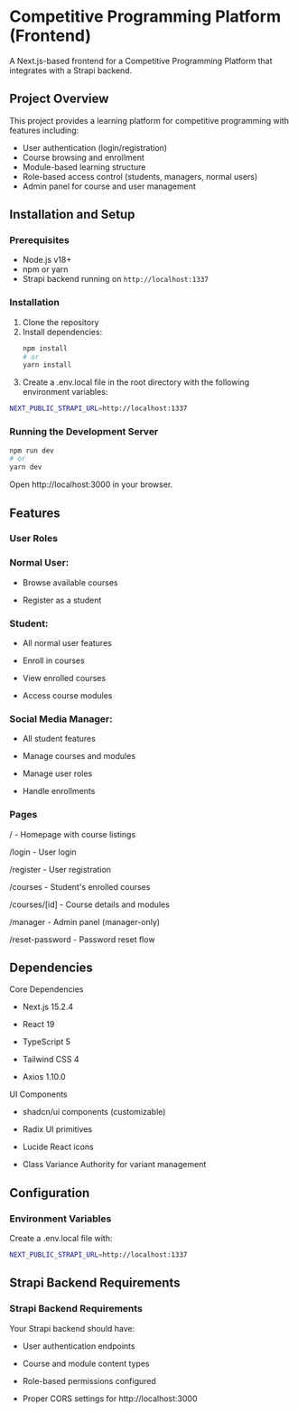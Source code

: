 # Competitive Programming Platform (Frontend)

A Next.js-based frontend for a Competitive Programming Platform that integrates with a Strapi backend.

## Project Overview

This project provides a learning platform for competitive programming with features including:

- User authentication (login/registration)
- Course browsing and enrollment
- Module-based learning structure
- Role-based access control (students, managers, normal users)
- Admin panel for course and user management

## Installation and Setup

### Prerequisites

- Node.js v18+
- npm or yarn
- Strapi backend running on `http://localhost:1337`

### Installation

1. Clone the repository
2. Install dependencies:
   ```bash
   npm install
   # or
   yarn install
3. Create a .env.local file in the root directory with the following environment variables:
  ```bash
  NEXT_PUBLIC_STRAPI_URL=http://localhost:1337
  ```

### Running the Development Server
  ```bash
  npm run dev
  # or
  yarn dev
  ```

Open http://localhost:3000 in your browser.

## Features

### User Roles

### Normal User:

- Browse available courses

- Register as a student

### Student:

- All normal user features

- Enroll in courses

- View enrolled courses

- Access course modules

### Social Media Manager:

- All student features

- Manage courses and modules

- Manage user roles

- Handle enrollments

### Pages

/ - Homepage with course listings

/login - User login

/register - User registration

/courses - Student's enrolled courses

/courses/[id] - Course details and modules

/manager - Admin panel (manager-only)

/reset-password - Password reset flow

## Dependencies

Core Dependencies

- Next.js 15.2.4

- React 19

- TypeScript 5

- Tailwind CSS 4

- Axios 1.10.0

UI Components

- shadcn/ui components (customizable)

- Radix UI primitives

- Lucide React icons

- Class Variance Authority for variant management

## Configuration

### Environment Variables

Create a .env.local file with:
```bash
NEXT_PUBLIC_STRAPI_URL=http://localhost:1337
```

## Strapi Backend Requirements

### Strapi Backend Requirements

Your Strapi backend should have:

- User authentication endpoints

- Course and module content types

- Role-based permissions configured

- Proper CORS settings for http://localhost:3000
